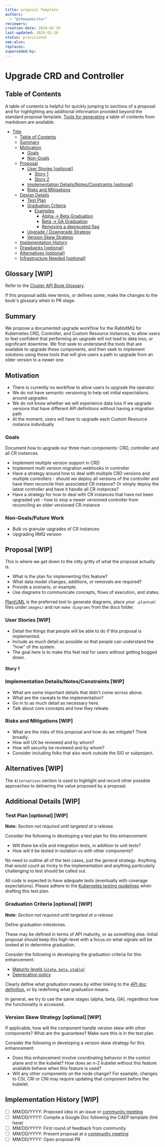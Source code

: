 ```yaml
---
title: proposal Template
authors:
  - "@chewymeister"
reviewers:
creation-date: 2020-02-26
last-updated: 2020-02-26
status: provisional
see-also:
replaces:
superseded-by:
---
```


# Upgrade CRD and Controller

## Table of Contents

A table of contents is helpful for quickly jumping to sections of a proposal and for highlighting
any additional information provided beyond the standard proposal template.
[Tools for generating](https://github.com/ekalinin/github-markdown-toc) a table of contents from markdown are available.

- [Title](#title)
  - [Table of Contents](#table-of-contents)
  - [Summary](#summary)
  - [Motivation](#motivation)
    - [Goals](#goals)
    - [Non-Goals](#non-goals)
  - [Proposal](#proposal)
    - [User Stories [optional]](#user-stories-optional)
      - [Story 1](#story-1)
      - [Story 2](#story-2)
    - [Implementation Details/Notes/Constraints [optional]](#implementation-detailsnotesconstraints-optional)
    - [Risks and Mitigations](#risks-and-mitigations)
  - [Design Details](#design-details)
    - [Test Plan](#test-plan)
    - [Graduation Criteria](#graduation-criteria)
      - [Examples](#examples)
        - [Alpha -> Beta Graduation](#alpha---beta-graduation)
        - [Beta -> GA Graduation](#beta---ga-graduation)
        - [Removing a deprecated flag](#removing-a-deprecated-flag)
    - [Upgrade / Downgrade Strategy](#upgrade--downgrade-strategy)
    - [Version Skew Strategy](#version-skew-strategy)
  - [Implementation History](#implementation-history)
  - [Drawbacks [optional]](#drawbacks-optional)
  - [Alternatives [optional]](#alternatives-optional)
  - [Infrastructure Needed [optional]](#infrastructure-needed-optional)

## Glossary [WIP]

Refer to the [Cluster API Book Glossary](https://cluster-api.sigs.k8s.io/reference/glossary.html).

If this proposal adds new terms, or defines some, make the changes to the book's glossary when in PR stage.

## Summary

We propose a documented upgrade workflow for the RabbitMQ for Kubernetes CRD, Controller, and Custom Resource instances, to allow users to feel confident that performing an upgrade will not lead to data loss, or significant downtime. We first seek to understand the tools that are available to upgrade these components, and then seek to implement solutions using these tools that will give users a path to upgrade from an older version to a newer one.

## Motivation

- There is currently no workflow to allow users to upgrade the operator
- We do not have semantic versioning to help set initial expectations around upgrades
- We do not know whether we will experience data loss if we upgrade versions that have different API definitions without having a migration path
- At the moment, users will have to upgrade each Custom Resource instance individually

### Goals

Document how to upgrade our three main components: CRD, controller and all CR instances.
- Implement multiple version support in CRD
- Implement multi version migration webhooks in controller
- Have a strategy around how to deal with multiple CRD versions and multiple controllers - should we deploy all versions of the controller and have them reconcile their associated CR instance? Or simply deploy the latest controller and have it handle all CR instances?
- Have a strategy for how to deal with CR instances that have not been upgraded yet - how to stop a newer versioned controller from reconciling an older versioned CR instance

### Non-Goals/Future Work

- Bulk vs granular upgrades of CR instances
- Upgrading RMQ version

## Proposal [WIP]

This is where we get down to the nitty gritty of what the proposal actually is.

- What is the plan for implementing this feature?
- What data model changes, additions, or removals are required?
- Provide a scenario, or example.
- Use diagrams to communicate concepts, flows of execution, and states.

[PlantUML](http://plantuml.com) is the preferred tool to generate diagrams,
place your `.plantuml` files under `images/` and run `make diagrams` from the docs folder.

### User Stories [WIP]

- Detail the things that people will be able to do if this proposal is implemented.
- Include as much detail as possible so that people can understand the "how" of the system.
- The goal here is to make this feel real for users without getting bogged down.

#### Story 1

### Implementation Details/Notes/Constraints [WIP]

- What are some important details that didn't come across above.
- What are the caveats to the implementation?
- Go in to as much detail as necessary here.
- Talk about core concepts and how they releate.

### Risks and Mitigations [WIP]

- What are the risks of this proposal and how do we mitigate? Think broadly.
- How will UX be reviewed and by whom?
- How will security be reviewed and by whom?
- Consider including folks that also work outside the SIG or subproject.

## Alternatives [WIP]

The `Alternatives` section is used to highlight and record other possible approaches to delivering the value proposed by a proposal.

## Additional Details [WIP]

### Test Plan [optional] [WIP]

**Note:** *Section not required until targeted at a release.*

Consider the following in developing a test plan for this enhancement:
- Will there be e2e and integration tests, in addition to unit tests?
- How will it be tested in isolation vs with other components?

No need to outline all of the test cases, just the general strategy.
Anything that would count as tricky in the implementation and anything particularly challenging to test should be called out.

All code is expected to have adequate tests (eventually with coverage expectations).
Please adhere to the [Kubernetes testing guidelines][testing-guidelines] when drafting this test plan.

[testing-guidelines]: https://git.k8s.io/community/contributors/devel/sig-testing/testing.md

### Graduation Criteria [optional] [WIP]

**Note:** *Section not required until targeted at a release.*

Define graduation milestones.

These may be defined in terms of API maturity, or as something else. Initial proposal should keep
this high-level with a focus on what signals will be looked at to determine graduation.

Consider the following in developing the graduation criteria for this enhancement:
- [Maturity levels (`alpha`, `beta`, `stable`)][maturity-levels]
- [Deprecation policy][deprecation-policy]

Clearly define what graduation means by either linking to the [API doc definition](https://kubernetes.io/docs/concepts/overview/kubernetes-api/#api-versioning),
or by redefining what graduation means.

In general, we try to use the same stages (alpha, beta, GA), regardless how the functionality is accessed.

[maturity-levels]: https://git.k8s.io/community/contributors/devel/sig-architecture/api_changes.md#alpha-beta-and-stable-versions
[deprecation-policy]: https://kubernetes.io/docs/reference/using-api/deprecation-policy/

### Version Skew Strategy [optional] [WIP]

If applicable, how will the component handle version skew with other components? What are the guarantees? Make sure
this is in the test plan.

Consider the following in developing a version skew strategy for this enhancement:
- Does this enhancement involve coordinating behavior in the control plane and in the kubelet? How does an n-2 kubelet without this feature available behave when this feature is used?
- Will any other components on the node change? For example, changes to CSI, CRI or CNI may require updating that component before the kubelet.

## Implementation History [WIP]

- [ ] MM/DD/YYYY: Proposed idea in an issue or [community meeting]
- [ ] MM/DD/YYYY: Compile a Google Doc following the CAEP template (link here)
- [ ] MM/DD/YYYY: First round of feedback from community
- [ ] MM/DD/YYYY: Present proposal at a [community meeting]
- [ ] MM/DD/YYYY: Open proposal PR

<!-- Links -->
[community meeting]: https://docs.google.com/document/d/1Ys-DOR5UsgbMEeciuG0HOgDQc8kZsaWIWJeKJ1-UfbY

